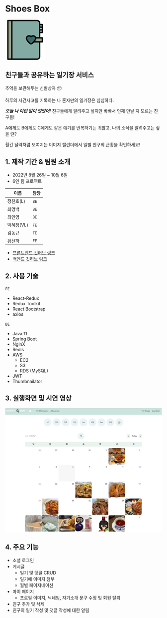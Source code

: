 # Shoes Box

![로고](/img/logo.png)

## 친구들과 공유하는 일기장 서비스

추억을 보관해두는 신발상자 📦

하루의 사건사고를 기록하는 나 혼자만의 일기장은 심심하다.

***오늘 나 이런 일이 있었어!*** 친구들에게 알려주고 싶지만 바빠서 언제 만날 지 모르는 친구들!

A에게도 B에게도 C에게도 같은 얘기를 반복하기는 귀찮고, 나의 소식을 알려주고는 싶을 땐?

월간 달력처럼 보여지는 이미지 캘린더에서 일별 친구의 근황을 확인하세요!

## 1. 제작 기간 & 팀원 소개

* 2022년 8월 26일 ~ 10월 6일
* 6인 팀 프로젝트

|이름|담당|
|---|---|
|정찬호(L)|`BE`|
|최명백|`BE`|
|최인영|`BE`|
|박혜정(VL)|`FE`|
|김동규|`FE`|
|황선하|`FE`|

* [프론트엔드 깃허브 링크](https://github.com/shoesbox/shoesbox-fe)
* [백엔드 깃허브 링크](https://github.com/shoesbox/shoesbox-be)

## 2. 사용 기술

`FE`
* React-Redux
* Redux Toolkit
* React Bootstrap
* axios

`BE`
* Java 11
* Spring Boot
* NginX
* Redis
* AWS
  * EC2
  * S3
  * RDS (MySQL)
* JWT
* Thumbnailator

## 3. 실행화면 및 시연 영상

![메인 페이지](/img/main.png)

## 4. 주요 기능

* 소셜 로그인
* 게시글
  * 일기 및 댓글 CRUD
  * 일기에 이미지 첨부
  * 월별 페이지네이션
* 마이 페이지
  * 프로필 이미지, 닉네임, 자기소개 문구 수정 및 회원 탈퇴
* 친구 추가 및 삭제
* 친구의 일기 작성 및 댓글 작성에 대한 알림
